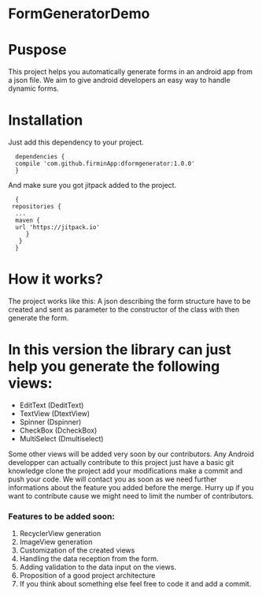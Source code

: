 # FormGeneratorDemo

# Puspose

This project helps you automatically generate forms in an android app from a json file. We aim to give android developers an easy way to handle dynamic forms.

# Installation

Just add this dependency to your project.

      dependencies {
      compile 'com.github.firminApp:dformgenerator:1.0.0'
      } 

And make sure you got jitpack added to the project. 
      
      { 
     repositories { 
      ... 
      maven {
      url 'https://jitpack.io' 
         } 
       }
      }

# How it works?

The project works like this:  A json describing the form structure have to be created and sent as parameter to the constructor of the class with then generate the form.

# In this version the library can just help you generate the following views:

- EditText (DeditText)
- TextView (DtextView)
- Spinner (Dspinner)
- CheckBox (DcheckBox)
- MultiSelect (Dmultiselect)

 Some other views will be added very soon by our contributors. Any Android developper can actually contribute to this project just have a basic git knowledge clone the project add your modifications make a commit and push your code. We will contact you as soon as we need further informations about the feature you added before the merge. Hurry up if you want to contribute cause we might need to limit the number of contributors. 

### Features to be added soon:

1. RecyclerView generation
2. ImageView generation
3. Customization of the created views
4. Handling the data reception from the form.
5. Adding validation to the data input on the views.
6. Proposition of a good project architecture
7. If you think about something else feel free to code it and add a commit.
